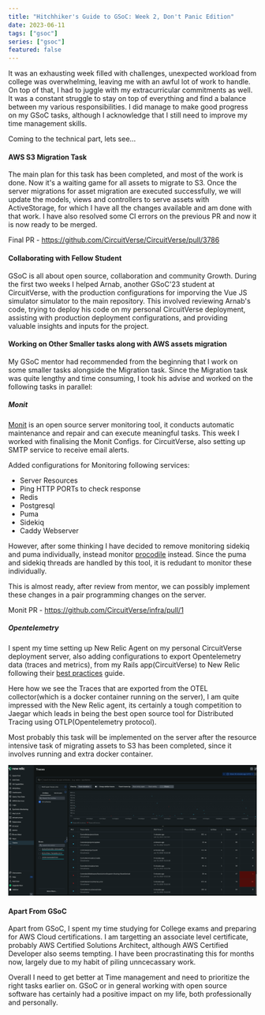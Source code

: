 ```yaml
---
title: "Hitchhiker's Guide to GSoC: Week 2, Don't Panic Edition" 
date: 2023-06-11
tags: ["gsoc"]
series: ["gsoc"]
featured: false 
---
```


It was an exhausting week filled with challenges, unexpected workload from college was overwhelming, leaving me with an 
awful lot of work to handle. On top of that, I had to juggle with my extracurricular commitments as well. It was a constant struggle to stay on top of everything and 
find a balance between my various responsibilities. I did manage to make good progress on my GSoC tasks, although I acknowledge that I still need to improve my 
time management skills.

Coming to the technical part, lets see...

#### AWS S3 Migration Task

The main plan for this task has been completed, and most of the work is done. Now it's a waiting game for all assets to migrate to S3.
Once the server migrations for asset migration are executed successfully, we will update the models, views and controllers to serve assets with ActiveStorage, for 
which I have all the changes available and am done with that work. I have also resolved some CI errors on the previous PR and now it is now ready to be merged.

Final PR - https://github.com/CircuitVerse/CircuitVerse/pull/3786

#### Collaborating with Fellow Student 

GSoC is all about open source, collaboration and community Growth. During the first two weeks I helped Arnab, another GSoC'23 student at CircuitVerse, with the 
production configurations for imporving the Vue JS simulator simulator to the main repository. This involved reviewing Arnab's code, trying to deploy his code on
my personal CircuitVerse deployment, assisting with production deployment configurations, and providing valuable insights and inputs for the project.

#### Working on Other Smaller tasks along with AWS assets migration

My GSoC mentor had recommended from the beginning that I work on some smaller tasks alongside the Migration task. Since the Migration task was quite lengthy and time 
consuming, I took his advise and worked on the following tasks in parallel:

##### Monit

[Monit](https://mmonit.com/monit/) is an open source server monitoring tool, it conducts automatic maintenance and repair and can execute meaningful tasks.
This week I worked with finalising the Monit Configs. for CircuitVerse, also setting up SMTP service to receive email alerts.

Added configurations for Monitoring following services:

- Server Resources
- Ping HTTP PORTs to check response
- Redis
- Postgresql
- Puma 
- Sidekiq
- Caddy Webserver

However, after some thinking I have decided to remove monitoring sidekiq and puma individually, instead monitor [procodile](https://github.com/adamcooke/procodile) instead. Since the puma and sidekiq threads are handled by this tool, it is redudant to monitor these individually.

This is almost ready, after review from mentor, we can possibly implement these changes in a pair programming changes on the server.

Monit PR - https://github.com/CircuitVerse/infra/pull/1

##### Opentelemetry

I spent my time setting up New Relic Agent on my personal CircuitVerse deployment server, also adding configurations to export Opentelemetry data (traces and metrics),
from my Rails app(CircuitVerse) to New Relic following their [best practices](https://docs.newrelic.com/docs/more-integrations/open-source-telemetry-integrations/opentelemetry/best-practices/opentelemetry-best-practices-overview/) guide.

Here how we see the Traces that are exported from the OTEL collector(which is a docker container running on the server), I am quite impressed with the New Relic agent,
its certainly a tough competition to Jaegar which leads in being the best open source tool for Distributed Tracing using OTLP(Opentelemetry protocol).

Most probably this task will be implemented on the server after the resource intensive task of migrating assets to S3 has been completed, since it involves running and
extra docker container.

![newrelic-dashboard](/images/new-relic-otel-dashboard.png)


#### Apart From GSoC

Apart from GSoC, I spent my time studying for College exams and preparing for AWS Cloud certifications. I am targetting an associate level certificate, probably 
AWS Certified Solutions Architect, although AWS Certified Developer	also seems tempting. I have been procrastinating this for months now, largely due to my habit of piling unncecassary work.

Overall I need to get better at Time management and need to prioritize the right tasks earlier on. GSoC or in general working with open source software 
has certainly had a positive impact on my life, both professionally and personally. 
